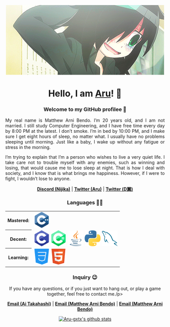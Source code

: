 <p align="center">
        <img src="360a2a7ec4895937be58840b2a11d130.gif" alt="Banner">
    </a>
</p>

<h1 align="center">Hello, I am <a href="https://github.com/Aru-gxtx">Aru</a>! 👋</h1>


<h3 align="center">Welcome to my GitHub profilee 💬</h3>

<p align="justify">My real name is Matthew Arni Bendo. I’m 20 years old, and I am not married. I still study Computer Engineering, and I have free time every day by 8:00 PM at the latest. I don’t smoke. I’m in bed by 10:00 PM, and I make sure I get eight hours of sleep, no matter what. I usually have no problems sleeping until morning. Just like a baby, I wake up without any fatigue or stress in the morning.</p>

<p align="justify">I’m trying to explain that I’m a person who wishes to live a very quiet life. I take care not to trouble myself with any enemies, such as winning and losing, that would cause me to lose sleep at night. That is how I deal with society, and I know that is what brings me happiness. However, if I were to fight, I wouldn’t lose to anyone.</p>

<p align="center">
    <strong><a href="https://discord.gg/arnichan">Discord (Nijika)</a></strong> |
    <strong><a href="https://x.com/Aru327099275035">Twitter (Aru)</a></strong> |
    <strong><a href="https://x.com/dwings_arni">Twitter (Ⅾ翼)</a></strong>
</p>


<h3 align="center">Languages 👨‍💻</h3>

<table align="center" style="border-collapse: collapse; border: none;">
    <tbody>
        <tr>
            <th>Mastered: </th>
            <td>
                <strong><img src="logos/c++.png" alt="c++" width="50" height="50"></strong>
            </td>
        </tr>
        <tr>
            <th>Decent: </th>
            <td>
                <strong><img src="logos/c.png" alt="c" width="50" height="50"></strong>
                <strong><img src="logos/c%23.png" alt="c#" width="50" height="50"></strong>
                <strong><img src="logos/java.png" alt="java" width="50" height="50"></strong>
                <strong><img src="logos/python.png" alt="python" width="50" height="50"></strong>
                <strong><img src="logos/sql.png" alt="sql" width="50" height="50"></strong>
            </td>
        </tr>
        <tr>
            <th>Learning: </th>
            <td>
                <strong><img src="logos/css.png" alt="css" width="50" height="50"></strong>
                <strong><img src="logos/html.png" alt="html" width="50" height="50"></strong>
            </td>
        </tr>
    </tbody>
</table>


<h3 align="center">Inquiry 😉</h3>

<p align="center">If you have any questions, or if you just want to hang out, or play a game together, feel free to contact me./p>

<p align="center">
    <strong><a href="mailto:takahashiai17@gmail.com">Email (Ai Takahashi)</a></strong> |
    <strong><a href="mailto:matthewarni.bendo@ssu.edu.ph">Email (Matthew Arni Bendo)</a></strong> |
    <strong><a href="mailto:12matth1arni20@gmail.com">Email (Matthew Arni Bendo)</a></strong>
</p>

<p align="center">
    <a href="https://github.com/Aru-gxtx"><img src="https://github-readme-stats.vercel.app/api?username=Aru-gxtx&hide_border=true&show_icons=true&theme=radical" alt="Aru-gxtx's github stats"></a>
</p>


<!--
## Hi there 👋

**Aru-gxtx/Aru-gxtx** is a ✨ _special_ ✨ repository because its `README.md` (this file) appears on your GitHub profile.

Here are some ideas to get you started:

- 🔭 I’m currently working on ...
- 🌱 I’m currently learning ...
- 👯 I’m looking to collaborate on ...
- 🤔 I’m looking for help with ...
- 💬 Ask me about ...
- 📫 How to reach me: ...
- 😄 Pronouns: ...
- ⚡ Fun fact: ...
-->
